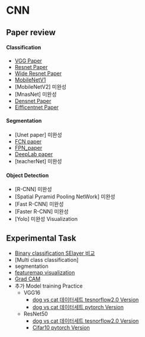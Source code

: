 CNN
=========

Paper review
------------

#### Classification
* [VGG Paper](https://github.com/AhnYoungBin/portfolio/tree/master/paper_review/vggpaper)
* [Resnet Paper](https://github.com/AhnYoungBin/portfolio/blob/master/paper_review/resnetpaper)
* [Wide Resnet Paper](https://github.com/AhnYoungBin/portfolio/tree/master/paper_review/wideresnet)
* [MobileNetV1](https://github.com/AhnYoungBin/portfolio/tree/master/paper_review/mobilenetv1)
* [MobileNetV2] 미완성
* [MnasNet] 미완성
* [Densnet Paper](https://github.com/AhnYoungBin/portfolio/tree/master/paper_review/densenetpaper)
* [Eifficentnet Paper](https://github.com/AhnYoungBin/portfolio/tree/master/paper_review/efficientnetpaper)


#### Segmentation
* [Unet paper] 미완성
* [FCN paper](https://github.com/AhnYoungBin/portfolio/tree/master/paper_review/FCN)
* [FPN_paper](https://github.com/AhnYoungBin/portfolio/tree/master/paper_review/FPN)
* [DeepLab paper](https://github.com/AhnYoungBin/portfolio/tree/master/paper_review/deeplab)
* [teacherNet] 미완성

#### Object Detection
* [R-CNN] 미완성
* [Spatial Pyramid Pooling NetWork] 미완성
* [Fast R-CNN] 미완성
* [Faster R-CNN] 미완성
* [Yolo] 미완성 <!--https://yeomko.tistory.com/13?category=851298-->
Visualization

Experimental Task
-----------------
* [Binary classification SElayer 비교](https://github.com/AhnYoungBin/portfolio/tree/master/workspace/binary_classification)
* [Multi class classification]
* segmentation
* [featuremap visualization](https://github.com/AhnYoungBin/Featuremap_visualization)
* [Grad CAM](https://github.com/AhnYoungBin/Grad_cam)
* 추가 Model training Practice 
   - VGG16   
      + [dog vs cat 데이터세트 tesnorflow2.0 Version](https://github.com/AhnYoungBin/vgg16_tensorflow2.0)
      + [dog vs cat 데이터세트 pytorch Version](https://github.com/AhnYoungBin/vgg16_pytorch)
   - ResNet50
        + [dog vs cat 데이터세트 tesnorflow2.0 Version](https://github.com/AhnYoungBin/Resnet_tensrorflow)
        + [Cifar10 pytorch Version](https://github.com/AhnYoungBin/Resnet50_pytorch) 
